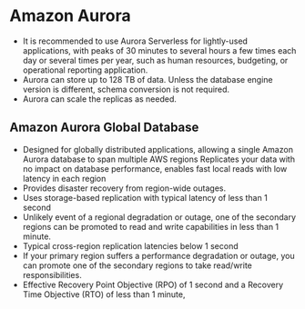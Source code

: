 # Amazon Aurora

- It is recommended to use Aurora Serverless for lightly-used applications, with peaks of 30 minutes to several hours 
a few times each day or several times per year, such as human resources, budgeting, or operational reporting application.
- Aurora can store up to 128 TB of data. Unless the database engine version is different, schema conversion is not required.
- Aurora  can scale the replicas as needed.

## Amazon Aurora Global Database

- Designed for globally distributed applications, allowing a single Amazon Aurora database to span multiple AWS regions
Replicates your data with no impact on database performance, enables fast local reads with low latency in each region
- Provides disaster recovery from region-wide outages.
- Uses storage-based replication with typical latency of less than 1 second
- Unlikely event of a regional degradation or outage, one of the secondary regions can be promoted to read and write capabilities in less than 1 minute.
- Typical cross-region replication latencies below 1 second
- If your primary region suffers a performance degradation or outage, you can promote one of the secondary regions to take read/write responsibilities.
- Effective Recovery Point Objective (RPO) of 1 second and a Recovery Time Objective (RTO) of less than 1 minute,
